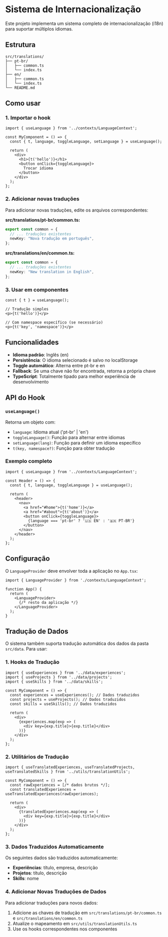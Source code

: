 # Sistema de Internacionalização

Este projeto implementa um sistema completo de internacionalização (i18n) para suportar múltiplos idiomas.

## Estrutura

```
src/translations/
├── pt-br/
│   ├── common.ts
│   └── index.ts
├── en/
│   ├── common.ts
│   └── index.ts
└── README.md
```

## Como usar

### 1. Importar o hook

```tsx
import { useLanguage } from '../contexts/LanguageContext';

const MyComponent = () => {
  const { t, language, toggleLanguage, setLanguage } = useLanguage();
  
  return (
    <div>
      <h1>{t('hello')}</h1>
      <button onClick={toggleLanguage}>
        Trocar idioma
      </button>
    </div>
  );
};
```

### 2. Adicionar novas traduções

Para adicionar novas traduções, edite os arquivos correspondentes:

**src/translations/pt-br/common.ts:**
```typescript
export const common = {
  // ... traduções existentes
  newKey: "Nova tradução em português",
};
```

**src/translations/en/common.ts:**
```typescript
export const common = {
  // ... traduções existentes
  newKey: "New translation in English",
};
```

### 3. Usar em componentes

```tsx
const { t } = useLanguage();

// Tradução simples
<p>{t('hello')}</p>

// Com namespace específico (se necessário)
<p>{t('key', 'namespace')}</p>
```

## Funcionalidades

- **Idioma padrão**: Inglês (en)
- **Persistência**: O idioma selecionado é salvo no localStorage
- **Toggle automático**: Alterna entre pt-br e en
- **Fallback**: Se uma chave não for encontrada, retorna a própria chave
- **TypeScript**: Totalmente tipado para melhor experiência de desenvolvimento

## API do Hook

### `useLanguage()`

Retorna um objeto com:

- `language`: Idioma atual ('pt-br' | 'en')
- `toggleLanguage()`: Função para alternar entre idiomas
- `setLanguage(lang)`: Função para definir um idioma específico
- `t(key, namespace?)`: Função para obter tradução

### Exemplo completo

```tsx
import { useLanguage } from '../contexts/LanguageContext';

const Header = () => {
  const { t, language, toggleLanguage } = useLanguage();
  
  return (
    <header>
      <nav>
        <a href="#home">{t('home')}</a>
        <a href="#about">{t('about')}</a>
        <button onClick={toggleLanguage}>
          {language === 'pt-br' ? '🇺🇸 EN' : '🇧🇷 PT-BR'}
        </button>
      </nav>
    </header>
  );
};
```

## Configuração

O `LanguageProvider` deve envolver toda a aplicação no `App.tsx`:

```tsx
import { LanguageProvider } from './contexts/LanguageContext';

function App() {
  return (
    <LanguageProvider>
      {/* resto da aplicação */}
    </LanguageProvider>
  );
}
```

## Tradução de Dados

O sistema também suporta tradução automática dos dados da pasta `src/data`. Para usar:

### 1. Hooks de Tradução

```tsx
import { useExperiences } from '../data/experiences';
import { useProjects } from '../data/projects';
import { useSkills } from '../data/skills';

const MyComponent = () => {
  const experiences = useExperiences(); // Dados traduzidos
  const projects = useProjects(); // Dados traduzidos
  const skills = useSkills(); // Dados traduzidos
  
  return (
    <div>
      {experiences.map(exp => (
        <div key={exp.title}>{exp.title}</div>
      ))}
    </div>
  );
};
```

### 2. Utilitários de Tradução

```tsx
import { useTranslatedExperiences, useTranslatedProjects, useTranslatedSkills } from '../utils/translationUtils';

const MyComponent = () => {
  const rawExperiences = [/* dados brutos */];
  const translatedExperiences = useTranslatedExperiences(rawExperiences);
  
  return (
    <div>
      {translatedExperiences.map(exp => (
        <div key={exp.title}>{exp.title}</div>
      ))}
    </div>
  );
};
```

### 3. Dados Traduzidos Automaticamente

Os seguintes dados são traduzidos automaticamente:

- **Experiências**: título, empresa, descrição
- **Projetos**: título, descrição
- **Skills**: nome

### 4. Adicionar Novas Traduções de Dados

Para adicionar traduções para novos dados:

1. Adicione as chaves de tradução em `src/translations/pt-br/common.ts` e `src/translations/en/common.ts`
2. Atualize o mapeamento em `src/utils/translationUtils.ts`
3. Use os hooks correspondentes nos componentes 